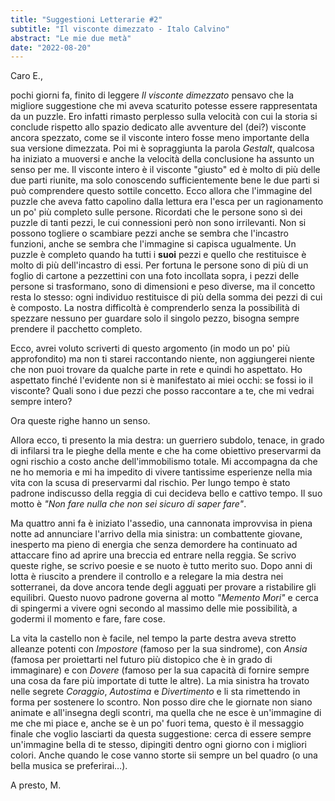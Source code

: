 ```yaml
---
title: "Suggestioni Letterarie #2"
subtitle: "Il visconte dimezzato - Italo Calvino"
abstract: "Le mie due metà"
date: "2022-08-20"
---
```


Caro E.,

pochi giorni fa, finito di leggere *Il visconte dimezzato* pensavo che la migliore suggestione che mi aveva scaturito potesse essere rappresentata da un puzzle.
Ero infatti rimasto perplesso sulla velocità con cui la storia si conclude rispetto allo spazio dedicato alle avventure del (dei?) visconte ancora spezzato, come se il visconte intero fosse meno importante della sua versione dimezzata.
Poi mi è sopraggiunta la parola *Gestalt*, qualcosa ha iniziato a muoversi e anche la velocità della conclusione ha assunto un senso per me. Il visconte intero è il visconte "giusto" ed è molto di più delle due parti riunite, ma solo conoscendo sufficientemente bene le due parti si può comprendere questo sottile concetto.
Ecco allora che l'immagine del puzzle che aveva fatto capolino dalla lettura era l'esca per un ragionamento un po' più completo sulle persone. Ricordati che le persone sono sì dei puzzle di tanti pezzi, le cui connessioni però non sono irrilevanti. Non si possono togliere o scambiare pezzi anche se sembra che l'incastro funzioni, anche se sembra che l'immagine si capisca ugualmente. Un puzzle è completo quando ha tutti i **suoi** pezzi e quello che restituisce è molto di più dell'incastro di essi. Per fortuna le persone sono di più di un foglio di cartone a pezzettini con una foto incollata sopra, i pezzi delle persone si trasformano, sono di dimensioni e peso diverse, ma il concetto resta lo stesso: ogni individuo restituisce di più della somma dei pezzi di cui è composto. La nostra difficoltà è comprenderlo senza la possibilità di spezzare nessuno per guardare solo il singolo pezzo, bisogna sempre prendere il pacchetto completo.

Ecco, avrei voluto scriverti di questo argomento (in modo un po' più approfondito) ma non ti starei raccontando niente, non aggiungerei niente che non puoi trovare da qualche parte in rete e quindi ho aspettato. Ho aspettato finché l'evidente non si è manifestato ai miei occhi: se fossi io il visconte? Quali sono i due pezzi che posso raccontare a te, che mi vedrai sempre intero?

Ora queste righe hanno un senso.

Allora ecco, ti presento la mia destra: un guerriero subdolo, tenace, in grado di infilarsi tra le pieghe della mente e che ha come obiettivo preservarmi da ogni rischio a costo anche dell'immobilismo totale. Mi accompagna da che ne ho memoria e mi ha impedito di vivere tantissime esperienze nella mia vita con la scusa di preservarmi dal rischio. Per lungo tempo è stato padrone indiscusso della reggia di cui decideva bello e cattivo tempo. Il suo motto è *"Non fare nulla che non sei sicuro di saper fare"*.

Ma quattro anni fa è iniziato l'assedio, una cannonata improvvisa in piena notte ad annunciare l'arrivo della mia sinistra: un combattente giovane, inesperto ma pieno di energia che senza demordere ha continuato ad attaccare fino ad aprire una breccia ed entrare nella reggia. Se scrivo queste righe, se scrivo poesie e se nuoto è tutto merito suo. Dopo anni di lotta è riuscito a prendere il controllo e a relegare la mia destra nei sotterranei, da dove ancora tende degli agguati per provare a ristabilire gli equilibri.
Questo nuovo padrone governa al motto *"Memento Mori"* e cerca di spingermi a vivere ogni secondo al massimo delle mie possibilità, a godermi il momento e fare, fare cose.

La vita la castello non è facile, nel tempo la parte destra aveva stretto alleanze potenti con *Impostore* (famoso per la sua sindrome), con *Ansia* (famosa per proiettarti nel futuro più distopico che è in grado di immaginare) e con *Dovere* (famoso per la sua capacità di fornire sempre una cosa da fare più importate di tutte le altre). La mia sinistra ha trovato nelle segrete *Coraggio*, *Autostima* e *Divertimento* e li sta rimettendo in forma per sostenere lo scontro.
Non posso dire che le giornate non siano animate e all'insegna degli scontri, ma quella che ne esce è un'immagine di me che mi piace e, anche se è un po' fuori tema, questo è il messaggio finale che voglio lasciarti da questa suggestione: cerca di essere sempre un'immagine bella di te stesso, dipingiti dentro ogni giorno con i migliori colori. Anche quando le cose vanno storte sii sempre un bel quadro (o una bella musica se preferirai…).

A presto,
M.
